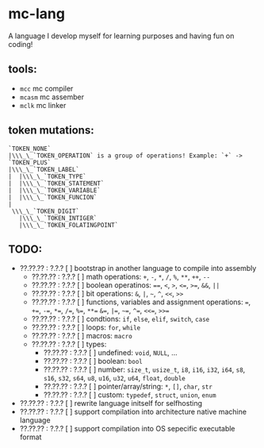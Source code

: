 # mc-lang
A language I develop myself for learning purposes and having fun on coding!

## tools:
- `mcc` mc compiler
- `mcasm` mc assember
- `mclk` mc linker

## token mutations:
```
`TOKEN_NONE`
|\\\_\_`TOKEN_OPERATION` is a group of operations! Example: `+` -> `TOKEN_PLUS`
|\\\_\_`TOKEN_LABEL`
|  |\\\_\_`TOKEN_TYPE`
|  |\\\_\_`TOKEN_STATEMENT`
|  |\\\_\_`TOKEN_VARIABLE`
|  |\\\_\_`TOKEN_FUNCION`
|
 \\\_\_`TOKEN_DIGIT`
   |\\\_\_`TOKEN_INTIGER`
   |\\\_\_`TOKEN_FOLATINGPOINT`
```

## TODO:
- ??.??.?? : ?.?.? [ ] bootstrap in another language to compile into assembly
    - ??.??.?? : ?.?.? [ ] math operations:     `+`, `-`, `*`, `/`, `%`, `**`, `++`, `--`
    - ??.??.?? : ?.?.? [ ] boolean operatinos:  `==`, `<`, `>`, `<=`, `>=`, `&&`, `||`
    - ??.??.?? : ?.?.? [ ] bit operations:      `&`, `|`, `~`, `^`, `<<`, `>>`
    - ??.??.?? : ?.?.? [ ] functions, variables and assignment operations:
                            `=`, `+=`, `-=`, `*=`, `/=`, `%=`, `**=`
                            `&=`, `|=`, `~=`, `^=`, `<<=`, `>>=`
    - ??.??.?? : ?.?.? [ ] condtions:           `if`, `else`, `elif`, `switch`, `case`
    - ??.??.?? : ?.?.? [ ] loops:               `for`, `while`
    - ??.??.?? : ?.?.? [ ] macros:              `macro`
    - ??.??.?? : ?.?.? [ ] types:
        - ??.??.?? : ?.?.? [ ] undefined:       `void`, `NULL`, ...
        - ??.??.?? : ?.?.? [ ] boolean:         `bool`
        - ??.??.?? : ?.?.? [ ] number:
                            `size_t`, `usize_t`,
                            `i8`, `i16`, `i32`, `i64`,
                            `s8`, `s16`, `s32`, `s64`,
                            `u8`, `u16`, `u32`, `u64`,
                            `float`, `double`
        - ??.??.?? : ?.?.? [ ] pointer/array/string:
                            `*`, `[]`, `char`, `str`
        - ??.??.?? : ?.?.? [ ] custom:          `typedef`, `struct`, `union`, `enum`
- ??.??.?? : ?.?.? [ ] rewrite language initself for selfhosting
- ??.??.?? : ?.?.? [ ] support compilation into architecture native machine language
- ??.??.?? : ?.?.? [ ] support compilation into OS sepecific executable format
